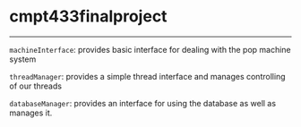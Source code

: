 # cmpt433finalproject

---

`machineInterface`: provides basic interface for dealing with the pop machine system

`threadManager`: provides a simple thread interface and manages controlling of our threads

`databaseManager`: provides an interface for using the database as well as manages it.